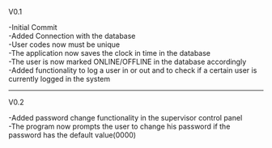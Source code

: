 V0.1  

-Initial Commit  
-Added Connection with the database  
-User codes now must be unique  
-The application now saves the clock in time in the database  
-The user is now marked ONLINE/OFFLINE in the database accordingly  
-Added functionality to log a user in or out and to check if a certain user is currently logged in the system
  
-----------------------------------------------------------------------------------------------------------------------------------------------------------  
  
V0.2  

-Added password change functionality in the supervisor control panel  
-The program now prompts the user to change his password if the password has the default value(0000)    
